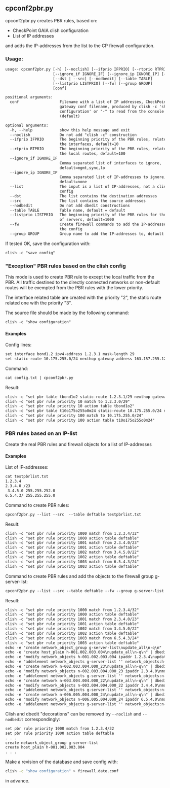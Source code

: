 ## cpconf2pbr.py

cpconf2pbr.py creates PBR rules, based on:
* CheckPoint GAIA clish configuration
* List of IP addresses

and adds the IP-addresses from the list to the CP firewall configuration.

### Usage:

```txt
usage: cpconf2pbr.py [-h] [--noclish] [--ifprio IFPRIO] [--rtprio RTPRIO]
                     [--ignore_if IGNORE_IF] [--ignore_ip IGNORE_IP] [--list]
                     [--dst | --src] [--nodbedit] [--table TABLE]
                     [--listprio LISTPRIO] [--fw] [--group GROUP]
                     [conf]

positional arguments:
  conf                  Filename with a list of IP addresses, CheckPoint
                        gateway conf filename, produced by clish -c 'show
                        configuration' or "-" to read from the console
                        (default)

optional arguments:
  -h, --help            show this help message and exit
  --noclish             Do not add "clish -c" construction
  --ifprio IFPRIO       The beginning priority of the PBR rules, related to
                        the interfaces, default=10
  --rtprio RTPRIO       The beginning priority of the PBR rules, related to
                        the local routes, default=100
  --ignore_if IGNORE_IF
                        Comma separated list of interfaces to ignore,
                        default=mgmt,sync,lo
  --ignore_ip IGNORE_IP
                        Comma separated list of IP-addresses to ignore,
                        default=none
  --list                The input is a list of IP-addresses, not a clish
                        config
  --dst                 The list contains the destination addresses
  --src                 The list contains the source addresses
  --nodbedit            Do not add dbedit constructions
  --table TABLE         Table name, default = default
  --listprio LISTPRIO   The beginning priority of the PBR rules for the list
                        of servers, default=1000
  --fw                  Create firewall commands to add the IP-addresses to
                        the config
  --group GROUP         Group name to add the IP-addresses to, default = g-pbr
```

If tested OK, save the configuration with:

```txt
clish -c "save config"
```

### "Exception" PBR rules based on the clish config

This mode is used to create PBR rule to except the local traffic from the PBR. All traffic destined to the directly connected networks or non-default routes will be exempted from the PBR rules with the lower priority.

The interface related table are created with the priority "2", the static route related one with the priority "3".

The source file should be made by the following command:

```txt
clish -c "show configuration"
```

#### Examples

Config lines:

```txt
set interface bond1.2 ipv4-address 1.2.3.1 mask-length 29
set static-route 10.175.255.0/24 nexthop gateway address 163.157.255.129 on
```
Command:

```txt
cat config.txt | cpconf2pbr.py
```

Result:

```txt
clish -c "set pbr table tbond1o2 static-route 1.2.3.1/29 nexthop gateway logical bond1.2 priority 2"
clish -c "set pbr rule priority 10 match to 1.2.3.0/29"
clish -c "set pbr rule priority 10 action table tbond1o2"
clish -c "set pbr table t10o175o255o0m24 static-route 10.175.255.0/24 nexthop gateway address 163.157.255.129 priority 3"
clish -c "set pbr rule priority 100 match to 10.175.255.0/24"
clish -c "set pbr rule priority 100 action table t10o175o255o0m24"
```


### PBR rules based on an IP-list

Create the real PBR rules and firewall objects for a list of IP-addresses

#### Examples

List of IP-addresses:

```txt
cat testpbrlist.txt  
1.2.3.4
2.3.4.0 /23
 3.4.5.0 255.255.252.0
6.5.4.3/ 255.255.255.0
```


Command to create PBR rules:

```txt
cpconf2pbr.py --list --src  --table deftable testpbrlist.txt
```

Result:

```txt
clish -c "set pbr rule priority 1000 match from 1.2.3.4/32"
clish -c "set pbr rule priority 1000 action table deftable"
clish -c "set pbr rule priority 1001 match from 2.3.4.0/23"
clish -c "set pbr rule priority 1001 action table deftable"
clish -c "set pbr rule priority 1002 match from 3.4.5.0/22"
clish -c "set pbr rule priority 1002 action table deftable"
clish -c "set pbr rule priority 1003 match from 6.5.4.3/24"
clish -c "set pbr rule priority 1003 action table deftable"
```

Command to create PBR rules and add the objects to the firewall group g-server-list:

```txt
cpconf2pbr.py --list --src --table deftable --fw --group g-server-list testpbrlist.txt
```

Result:

```txt
clish -c "set pbr rule priority 1000 match from 1.2.3.4/32"
clish -c "set pbr rule priority 1000 action table deftable"
clish -c "set pbr rule priority 1001 match from 2.3.4.0/23"
clish -c "set pbr rule priority 1001 action table deftable"
clish -c "set pbr rule priority 1002 match from 3.4.5.0/22"
clish -c "set pbr rule priority 1002 action table deftable"
clish -c "set pbr rule priority 1003 match from 6.5.4.3/24"
clish -c "set pbr rule priority 1003 action table deftable"
echo -e "create network_object_group g-server-list\nupdate_all\n-q\n" | dbedit -local
echo -e "create host_plain h-001.002.003.004\nupdate_all\n-q\n" | dbedit -local
echo -e "modify network_objects h-001.002.003.004 ipaddr 1.2.3.4\nupdate_all\n-q\n" | dbedit -local
echo -e "addelement network_objects g-server-list '' network_objects:h-001.002.003.004\nupdate_all\n-q\n" | dbedit -local
echo -e "create network n-002.003.004.000_23\nupdate_all\n-q\n" | dbedit -local
echo -e "modify network_objects n-002.003.004.000_23 ipaddr 2.3.4.0\nmodify network_objects n-002.003.004.000_23 netmask 255.255.254.0\nupdate_all\n-q\n" | dbedit -local
echo -e "addelement network_objects g-server-list '' network_objects:n-002.003.004.000_23\nupdate_all\n-q\n" | dbedit -local
echo -e "create network n-003.004.004.000_22\nupdate_all\n-q\n" | dbedit -local
echo -e "modify network_objects n-003.004.004.000_22 ipaddr 3.4.4.0\nmodify network_objects n-003.004.004.000_22 netmask 255.255.252.0\nupdate_all\n-q\n" | dbedit -local
echo -e "addelement network_objects g-server-list '' network_objects:n-003.004.004.000_22\nupdate_all\n-q\n" | dbedit -local
echo -e "create network n-006.005.004.000_24\nupdate_all\n-q\n" | dbedit -local
echo -e "modify network_objects n-006.005.004.000_24 ipaddr 6.5.4.0\nmodify network_objects n-006.005.004.000_24 netmask 255.255.255.0\nupdate_all\n-q\n" | dbedit -local
echo -e "addelement network_objects g-server-list '' network_objects:n-006.005.004.000_24\nupdate_all\n-q\n" | dbedit -local
```

Clish and dbedit "decorations" can be removed by `--noclish` and `--nodbedit` correspondingly:

```txt
set pbr rule priority 1000 match from 1.2.3.4/32
set pbr rule priority 1000 action table deftable
. . .
create network_object_group g-server-list
create host_plain h-001.002.003.004
. . .
```

Make a revision of the database and save config with:
```sh
clish -c "show configuration" > firewall.date.conf
```
in advance.
